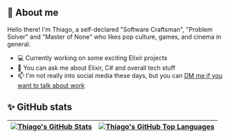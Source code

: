 ## 👋 About me 

Hello there! I'm Thiago, a self-declared "Software Craftsman", "Problem Solver" and "Master of None" who likes pop culture, games, and cinema in general.


 - 💻 Currently working on some exciting Elixir projects <br/>  
 - 💬 You can ask me about Elixir, C# and overall tech stuff <br/>   
 - 📫 I'm not really into social media these days, but you can <a href="https://www.linkedin.com/in/thiago-majesk-goulart">DM me if you want to talk about work</a>

## ✨ GitHub stats

| <a href="https://github.com/anuraghazra/github-readme-stats"><img align="center" src="https://github-readme-stats.vercel.app/api?username=thiagomajesk&show_icons=true&include_all_commits=true&theme=graywhite&hide_border=true" alt="Thiago's GitHub Stats" /></a> | <a href="https://github.com/anuraghazra/github-readme-stats"><img align="center" src="https://github-readme-stats.vercel.app/api/top-langs/?username=thiagomajesk&layout=compact&theme=graywhite&hide_border=true" alt="Thiago's GitHub Top Languages"/></a> |
| ------------- | ------------- |

